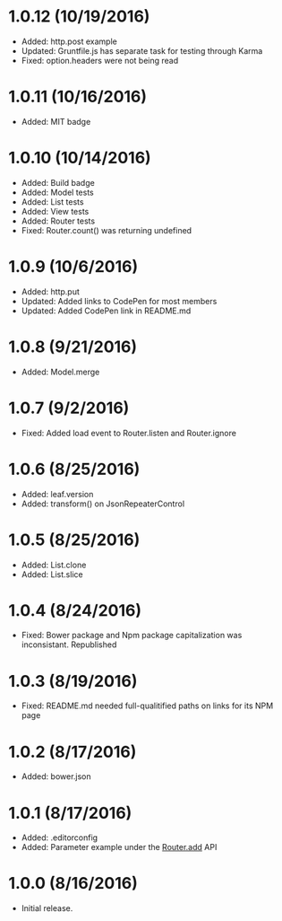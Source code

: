 # 1.0.12 (10/19/2016)

* Added: http.post example
* Updated: Gruntfile.js has separate task for testing through Karma
* Fixed: option.headers were not being read

# 1.0.11 (10/16/2016)

* Added: MIT badge

# 1.0.10 (10/14/2016)

* Added: Build badge
* Added: Model tests
* Added: List tests
* Added: View tests
* Added: Router tests
* Fixed: Router.count() was returning undefined

# 1.0.9 (10/6/2016)

* Added: http.put
* Updated: Added links to CodePen for most members
* Updated: Added CodePen link in README.md

# 1.0.8  (9/21/2016)

* Added: Model.merge

# 1.0.7  (9/2/2016)

* Fixed: Added load event to Router.listen and Router.ignore

# 1.0.6  (8/25/2016)

* Added: leaf.version
* Added: transform() on JsonRepeaterControl

# 1.0.5  (8/25/2016)

* Added: List.clone
* Added: List.slice

# 1.0.4  (8/24/2016)

* Fixed: Bower package and Npm package capitalization was inconsistant. Republished

# 1.0.3  (8/19/2016)

* Fixed: README.md needed full-qualitified paths on links for its NPM page

# 1.0.2  (8/17/2016)

* Added: bower.json

# 1.0.1  (8/17/2016)

* Added: .editorconfig
* Added: Parameter example under the [Router.add](docs/api/router/add.md) API

# 1.0.0 (8/16/2016)

* Initial release.
